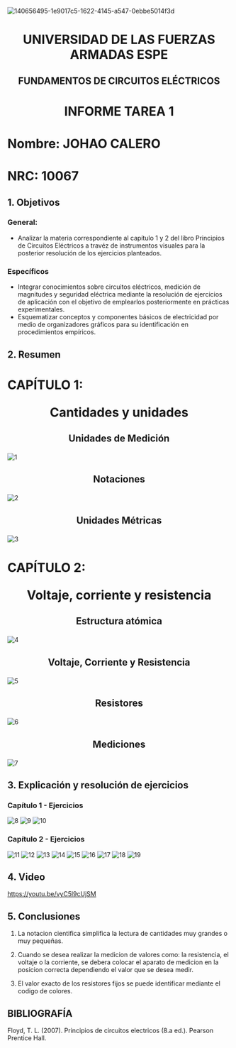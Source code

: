 ![140656495-1e9017c5-1622-4145-a547-0ebbe5014f3d](https://user-images.githubusercontent.com/116811166/200706656-e7522ce6-0d6a-43f8-b756-ec9f56d6bef4.png)
# <p align=center> UNIVERSIDAD DE LAS FUERZAS ARMADAS ESPE 
## <p align=center> FUNDAMENTOS DE CIRCUITOS ELÉCTRICOS
# <p align=center>  INFORME TAREA 1
# Nombre: JOHAO CALERO <p align=right>   
# NRC: 10067

## 1. Objetivos
  ### General: 
  * Analizar la materia correspondiente al capítulo 1 y 2 del libro Principios de Circuitos Eléctricos a travéz de instrumentos visuales para la posterior resolución de los ejercicios planteados.
  ### Específicos
  * Integrar conocimientos sobre circuitos eléctricos, medición de magnitudes y seguridad eléctrica mediante la resolución de ejercicios de aplicación con el objetivo de emplearlos posteriormente en prácticas experimentales.
  * Esquematizar conceptos y componentes básicos de electricidad por medio de organizadores gráficos para su identificación en procedimientos empíricos.
 
## 2. Resumen
# CAPÍTULO 1: <p align=center> Cantidades y unidades
## <p align=center> Unidades de Medición
![1](https://user-images.githubusercontent.com/116811166/200740013-cd061ca6-e7f2-4680-aecd-43b202f32a84.png)
## <p align=center> Notaciones
![2](https://user-images.githubusercontent.com/116811166/200746982-29af54bb-f1db-462a-ac3e-42cce254750b.png)
## <p align=center> Unidades Métricas
![3](https://user-images.githubusercontent.com/116811166/200749063-3ed543a3-2b9f-4c8c-a633-00bbf083f80a.png)
 # CAPÍTULO 2: <p align=center> Voltaje, corriente y resistencia
## <p align=center> Estructura atómica
![4](https://user-images.githubusercontent.com/116811166/200749344-94c26d68-e107-47c3-8dd5-c3096a96df86.png)
## <p align=center> Voltaje, Corriente y Resistencia
![5](https://user-images.githubusercontent.com/116811166/200749693-e2d2e0f4-b093-4999-a567-499907e6d3c1.png)
## <p align=center> Resistores
![6](https://user-images.githubusercontent.com/116811166/200749998-c508fa89-6763-4543-9241-c9a2bbf0db42.png)
## <p align=center> Mediciones
![7](https://user-images.githubusercontent.com/116811166/200984147-ed1352ff-4158-47db-9302-3d959f3f81de.png)
## 3. Explicación y resolución de ejercicios
### Capítulo 1 - Ejercicios
![8](https://user-images.githubusercontent.com/116811166/200993693-810fd8da-53b0-4c2a-84ab-21a3a90984f6.png)
![9](https://user-images.githubusercontent.com/116811166/200993711-45d04c50-5afe-4133-8f28-18e02a379caf.jpeg)
![10](https://user-images.githubusercontent.com/116811166/200993781-82a3e70c-feea-4a65-b9b6-c68e36e0fe35.png)
  
  ### Capítulo 2 - Ejercicios
![11](https://user-images.githubusercontent.com/116811166/200997618-9faba8e9-56bb-4d3e-8c6b-0b45065ceefa.jpeg)
![12](https://user-images.githubusercontent.com/116811166/200997625-7957e448-bbb5-4c87-b168-ec854eec93d0.jpeg)
![13](https://user-images.githubusercontent.com/116811166/200997635-3fc3c86b-9446-4fa6-9917-2979f004bf5a.jpeg)
![14](https://user-images.githubusercontent.com/116811166/200997647-c78e69c0-abfa-4f0f-b297-684d5314546d.jpeg)
![15](https://user-images.githubusercontent.com/116811166/200997655-cce046a4-4809-4517-a81e-3777510449ef.png)
![16](https://user-images.githubusercontent.com/116811166/200997664-180d7b03-d41e-4a0e-845e-ff840e642d74.png)
![17](https://user-images.githubusercontent.com/116811166/200997671-f7554c44-3efa-4b42-8c8a-985ec368a325.png)
![18](https://user-images.githubusercontent.com/116811166/200997681-eb8fc43c-d926-4f43-bae9-b47b5d71cc3c.png)
![19](https://user-images.githubusercontent.com/116811166/200997686-2ee8a94c-3e85-4059-973d-1e5382c4d119.png)
## 4. Video
 https://youtu.be/vyC5l9cUjSM
  
## 5. Conclusiones
1. La notacion cientifica simplifica la lectura de cantidades muy grandes o muy pequeñas.

2. Cuando se desea realizar la medicion de valores como: la resistencia, el voltaje o la corriente, se debera colocar el aparato de medicion en la posicion correcta dependiendo el valor que se desea medir.

3. El valor exacto de los resistores fijos se puede identificar mediante el codigo de colores.
## BIBLIOGRAFÍA

Floyd, T. L. (2007). Principios de circuitos electricos (8.a ed.). Pearson Prentice Hall.
